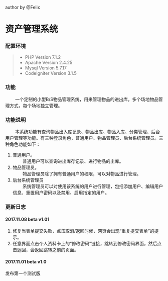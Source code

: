author by @Felix
# 资产管理系统
### 配置环境
>* PHP Version 7.1.2<br/>
>* Apache Version 2.4.25<br/>
>* Mysql Version 5.7.17<br/>
>* CodeIgniter Version 3.1.5<br/>

### 功能

&nbsp;&nbsp;&nbsp;&nbsp;&nbsp;&nbsp;&nbsp;&nbsp;一个定制的小型B/S物品管理系统，用来管理物品的进出库。多个场地物品管理方式，每个场地独立管理。
### 功能说明
&nbsp;&nbsp;&nbsp;&nbsp;&nbsp;&nbsp;&nbsp;&nbsp;本系统功能有查询物品出入库记录、物品出库、物品入库、分类管理、后台用户管理等功能。有三种登录角色，普通用户、物品管理员、后台系统管理员。三种角色功能如下：
1. 普通用户。<br/>
&nbsp;&nbsp;&nbsp;&nbsp;&nbsp;&nbsp;&nbsp;&nbsp;普通用户可以查询进出库存记录、进行物品的出库。
2. 物品管理员。<br/>
&nbsp;&nbsp;&nbsp;&nbsp;&nbsp;&nbsp;&nbsp;&nbsp;物品管理员除了拥有普通用户的权限，可以对物品进行管理。
3. 后台系统管理员<br/>
&nbsp;&nbsp;&nbsp;&nbsp;&nbsp;&nbsp;&nbsp;&nbsp;系统管理员可以对使用该系统的用户进行管理，包括添加用户、编辑用户信息、重置用户密码以及禁用、启用指定的用户。

### 更新日志

#### 2017.11.08 beta v1.01
1. 修复当表单提交失败，点击取消/返回时候，网页会出现“重复提交表单”的提示。
2. 任意界面点击个人资料卡上的“修改密码”链接，跳转到修改密码界面，然后点击返回，会返回跳转之前的页面。

#### 2017.11.01 beta v1.0
发布第一个测试版
